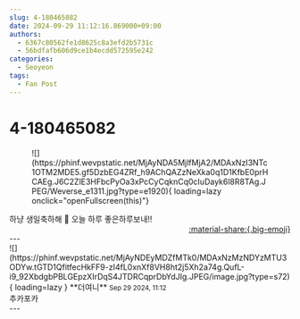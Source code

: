 ```yaml
---
slug: 4-180465082
date: 2024-09-29 11:12:16.869000+09:00
authors:
  - 6367c80562fe1d8625c8a3efd2b5731c
  - 56bdfafb606d9ce1b4ecdd572595e242
categories:
  - Seoyeon
tags:
  - Fan Post
---
```


# 4-180465082

<div class="post-container" markdown="1">
<div class="content-container md-sidebar__scrollwrap" markdown="1">


<figure markdown="1">
![](https://phinf.wevpstatic.net/MjAyNDA5MjlfMjA2/MDAxNzI3NTc1OTM2MDE5.gf5DzbEG4ZRf_h9AChQAZzNeXka0q1D1KfbE0prHCAEg.J6C2ZlE3HFbcPyOa3xPcCyCqknCq0cIuDayk6l8R8TAg.JPEG/Weverse_e1311.jpg?type=e1920){ loading=lazy onclick="openFullscreen(this)"}
</figure>
하냥 생일축하해 🎉 오늘 하루 좋은하루보내!!

</div>
</div>

<div style="text-align: right;" markdown="1">
<a href="https://weverse.io/fromis9/fanpost/4-180465082" style="text-align: right;">:material-share:{.big-emoji}</a>
</div>
---

<div class="comments-container md-sidebar__scrollwrap" markdown="1">
<div class="comment" markdown="1">
<div class='id-container' markdown="1">
![](https://phinf.wevpstatic.net/MjAyNDEyMDZfMTk0/MDAxNzMzNDYzMTU3ODYw.tGTD1QfitfecHkFF9-zI4fL0xnXf8VH8ht2j5Xh2a74g.QufL-i9_92XbdgbPBLGEpzXIrDqS4JTDRCqprDbYdJIg.JPEG/image.jpg?type=s72){ loading=lazy }
**<span class="artist">더여니</span>** <small>Sep 29 2024, 11:12</small><br>
</div>
<div class='comment-body' markdown="1">
추카포카
</div>
</div>
</div>
---
